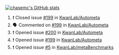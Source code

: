 [![chasemc's GitHub stats](https://github-readme-stats.vercel.app/api?username=chasemc)](https://github.com/anuraghazra/github-readme-stats)


<!--START_SECTION:activity-->
1. ❗️ Closed issue [#199](https://github.com/KwanLab/Autometa/issues/199) in [KwanLab/Autometa](https://github.com/KwanLab/Autometa)
2. 🗣 Commented on [#199](https://github.com/KwanLab/Autometa/issues/199) in [KwanLab/Autometa](https://github.com/KwanLab/Autometa)
3. ❗️ Opened issue [#200](https://github.com/KwanLab/Autometa/issues/200) in [KwanLab/Autometa](https://github.com/KwanLab/Autometa)
4. ❗️ Opened issue [#199](https://github.com/KwanLab/Autometa/issues/199) in [KwanLab/Autometa](https://github.com/KwanLab/Autometa)
5. ❗️ Opened issue [#5](https://github.com/KwanLab/metaBenchmarks/issues/5) in [KwanLab/metaBenchmarks](https://github.com/KwanLab/metaBenchmarks)
<!--END_SECTION:activity-->
